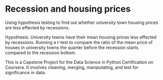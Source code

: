 # Recession and housing prices
Using hypothesis testing to find out whether university town housing prices are less effected by recessions.

Hypothesis: University towns have their mean housing prices less effected by recessions. 
Running a t-test to compare the ratio of the mean price of houses in university towns the quarter before the recession starts compared to the recession bottom.

This is a Capstone Project for the Data Science in Python Certification on Coursera. It involves cleaning, merging, manipulating, and test for significance in data.
